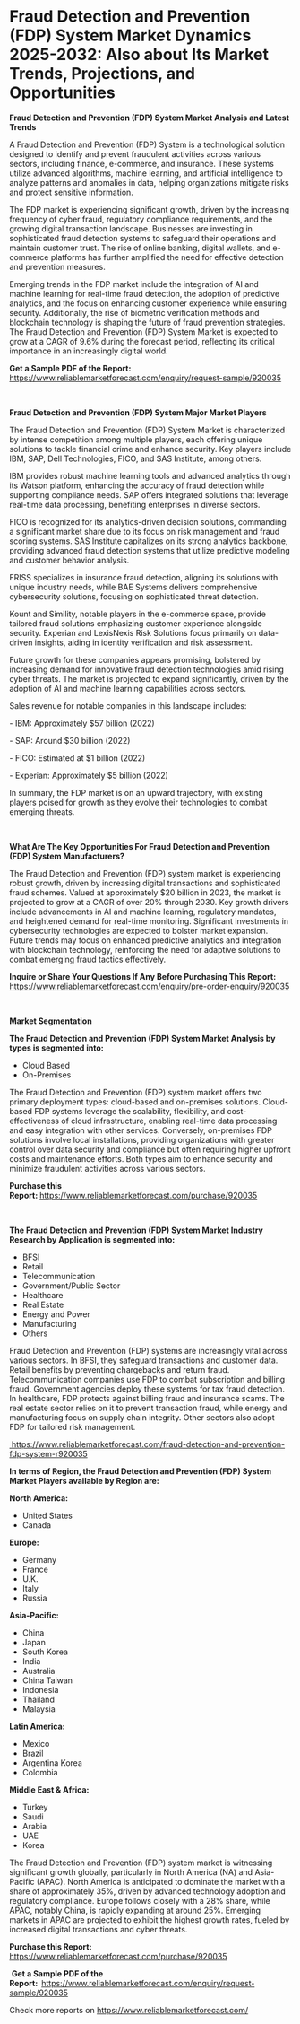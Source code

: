 <p><h1>Fraud Detection and Prevention (FDP) System Market Dynamics 2025-2032: Also about Its Market Trends, Projections, and Opportunities</h1></p><p><strong>Fraud Detection and Prevention (FDP) System Market Analysis and Latest Trends</strong></p>
<p><p>A Fraud Detection and Prevention (FDP) System is a technological solution designed to identify and prevent fraudulent activities across various sectors, including finance, e-commerce, and insurance. These systems utilize advanced algorithms, machine learning, and artificial intelligence to analyze patterns and anomalies in data, helping organizations mitigate risks and protect sensitive information.</p><p>The FDP market is experiencing significant growth, driven by the increasing frequency of cyber fraud, regulatory compliance requirements, and the growing digital transaction landscape. Businesses are investing in sophisticated fraud detection systems to safeguard their operations and maintain customer trust. The rise of online banking, digital wallets, and e-commerce platforms has further amplified the need for effective detection and prevention measures.</p><p>Emerging trends in the FDP market include the integration of AI and machine learning for real-time fraud detection, the adoption of predictive analytics, and the focus on enhancing customer experience while ensuring security. Additionally, the rise of biometric verification methods and blockchain technology is shaping the future of fraud prevention strategies. The Fraud Detection and Prevention (FDP) System Market is expected to grow at a CAGR of 9.6% during the forecast period, reflecting its critical importance in an increasingly digital world.</p></p>
<p><strong>Get a Sample PDF of the Report:&nbsp;</strong> <a href="https://www.reliablemarketforecast.com/enquiry/request-sample/920035?utm_campaign=3357&utm_medium=2&utm_source=Github&utm_content=ia&utm_term=11032025&utm_id=fraud-detection-and-prevention-fdp-system">https://www.reliablemarketforecast.com/enquiry/request-sample/920035</a></p>
<p>&nbsp;</p>
<p><strong>Fraud Detection and Prevention (FDP) System Major Market Players</strong></p>
<p><p>The Fraud Detection and Prevention (FDP) System Market is characterized by intense competition among multiple players, each offering unique solutions to tackle financial crime and enhance security. Key players include IBM, SAP, Dell Technologies, FICO, and SAS Institute, among others. </p><p>IBM provides robust machine learning tools and advanced analytics through its Watson platform, enhancing the accuracy of fraud detection while supporting compliance needs. SAP offers integrated solutions that leverage real-time data processing, benefiting enterprises in diverse sectors.</p><p>FICO is recognized for its analytics-driven decision solutions, commanding a significant market share due to its focus on risk management and fraud scoring systems. SAS Institute capitalizes on its strong analytics backbone, providing advanced fraud detection systems that utilize predictive modeling and customer behavior analysis.</p><p>FRISS specializes in insurance fraud detection, aligning its solutions with unique industry needs, while BAE Systems delivers comprehensive cybersecurity solutions, focusing on sophisticated threat detection.</p><p>Kount and Simility, notable players in the e-commerce space, provide tailored fraud solutions emphasizing customer experience alongside security. Experian and LexisNexis Risk Solutions focus primarily on data-driven insights, aiding in identity verification and risk assessment.</p><p>Future growth for these companies appears promising, bolstered by increasing demand for innovative fraud detection technologies amid rising cyber threats. The market is projected to expand significantly, driven by the adoption of AI and machine learning capabilities across sectors.</p><p>Sales revenue for notable companies in this landscape includes:</p><p>- IBM: Approximately $57 billion (2022)</p><p>- SAP: Around $30 billion (2022)</p><p>- FICO: Estimated at $1 billion (2022)</p><p>- Experian: Approximately $5 billion (2022)</p><p>In summary, the FDP market is on an upward trajectory, with existing players poised for growth as they evolve their technologies to combat emerging threats.</p></p>
<p>&nbsp;</p>
<p><strong>What Are The Key Opportunities For Fraud Detection and Prevention (FDP) System Manufacturers?</strong></p>
<p><p>The Fraud Detection and Prevention (FDP) system market is experiencing robust growth, driven by increasing digital transactions and sophisticated fraud schemes. Valued at approximately $20 billion in 2023, the market is projected to grow at a CAGR of over 20% through 2030. Key growth drivers include advancements in AI and machine learning, regulatory mandates, and heightened demand for real-time monitoring. Significant investments in cybersecurity technologies are expected to bolster market expansion. Future trends may focus on enhanced predictive analytics and integration with blockchain technology, reinforcing the need for adaptive solutions to combat emerging fraud tactics effectively.</p></p>
<p><strong>Inquire or Share Your Questions If Any Before Purchasing This Report:</strong> <a href="https://www.reliablemarketforecast.com/enquiry/pre-order-enquiry/920035?utm_campaign=3357&utm_medium=2&utm_source=Github&utm_content=ia&utm_term=11032025&utm_id=fraud-detection-and-prevention-fdp-system">https://www.reliablemarketforecast.com/enquiry/pre-order-enquiry/920035</a></p>
<p>&nbsp;</p>
<p><strong>Market Segmentation</strong></p>
<p><strong>The Fraud Detection and Prevention (FDP) System Market Analysis by types is segmented into:</strong></p>
<p><ul><li>Cloud Based</li><li>On-Premises</li></ul></p>
<p><p>The Fraud Detection and Prevention (FDP) system market offers two primary deployment types: cloud-based and on-premises solutions. Cloud-based FDP systems leverage the scalability, flexibility, and cost-effectiveness of cloud infrastructure, enabling real-time data processing and easy integration with other services. Conversely, on-premises FDP solutions involve local installations, providing organizations with greater control over data security and compliance but often requiring higher upfront costs and maintenance efforts. Both types aim to enhance security and minimize fraudulent activities across various sectors.</p></p>
<p><strong>Purchase this Report:&nbsp;</strong><a href="https://www.reliablemarketforecast.com/purchase/920035?utm_campaign=3357&utm_medium=2&utm_source=Github&utm_content=ia&utm_term=11032025&utm_id=fraud-detection-and-prevention-fdp-system">https://www.reliablemarketforecast.com/purchase/920035</a></p>
<p>&nbsp;</p>
<p><strong>The Fraud Detection and Prevention (FDP) System Market Industry Research by Application is segmented into:</strong></p>
<p><ul><li>BFSI</li><li>Retail</li><li>Telecommunication</li><li>Government/Public Sector</li><li>Healthcare</li><li>Real Estate</li><li>Energy and Power</li><li>Manufacturing</li><li>Others</li></ul></p>
<p><p>Fraud Detection and Prevention (FDP) systems are increasingly vital across various sectors. In BFSI, they safeguard transactions and customer data. Retail benefits by preventing chargebacks and return fraud. Telecommunication companies use FDP to combat subscription and billing fraud. Government agencies deploy these systems for tax fraud detection. In healthcare, FDP protects against billing fraud and insurance scams. The real estate sector relies on it to prevent transaction fraud, while energy and manufacturing focus on supply chain integrity. Other sectors also adopt FDP for tailored risk management.</p></p>
<p><a href="https://www.reliablemarketforecast.com/fraud-detection-and-prevention-fdp-system-r920035?utm_campaign=3357&utm_medium=2&utm_source=Github&utm_content=ia&utm_term=11032025&utm_id=fraud-detection-and-prevention-fdp-system">&nbsp;https://www.reliablemarketforecast.com/fraud-detection-and-prevention-fdp-system-r920035</a></p>
<p><strong>In terms of Region, the Fraud Detection and Prevention (FDP) System Market Players available by Region are:</strong></p>
<p>
    <p> <strong> North America: </strong>
        <ul>
            <li>United States</li>
            <li>Canada</li>
        </ul>
        </p> 
    <p> <strong> Europe: </strong>
        <ul>
            <li>Germany</li>
            <li>France</li>
            <li>U.K.</li>
            <li>Italy</li>
            <li>Russia</li>
        </ul>
        </p> 
    <p> <strong> Asia-Pacific: </strong>
        <ul>
            <li>China</li>
            <li>Japan</li>
            <li>South Korea</li>
            <li>India</li>
            <li>Australia</li>
            <li>China Taiwan</li>
            <li>Indonesia</li>
            <li>Thailand</li>
            <li>Malaysia</li>
        </ul>
        </p> 
    <p> <strong> Latin America: </strong>
        <ul>
            <li>Mexico</li>
            <li>Brazil</li>
            <li>Argentina Korea</li>
            <li>Colombia</li>
        </ul>
        </p> 
    <p> <strong> Middle East & Africa: </strong>
        <ul>
            <li>Turkey</li>
            <li>Saudi</li>
            <li>Arabia</li>
            <li>UAE</li>
            <li>Korea</li>
        </ul>
    </p>
    </p>
<p><p>The Fraud Detection and Prevention (FDP) system market is witnessing significant growth globally, particularly in North America (NA) and Asia-Pacific (APAC). North America is anticipated to dominate the market with a share of approximately 35%, driven by advanced technology adoption and regulatory compliance. Europe follows closely with a 28% share, while APAC, notably China, is rapidly expanding at around 25%. Emerging markets in APAC are projected to exhibit the highest growth rates, fueled by increased digital transactions and cyber threats.</p></p>
<p><strong>Purchase this Report: </strong><a href="https://www.reliablemarketforecast.com/purchase/920035?utm_campaign=3357&utm_medium=2&utm_source=Github&utm_content=ia&utm_term=11032025&utm_id=fraud-detection-and-prevention-fdp-system">https://www.reliablemarketforecast.com/purchase/920035</a></p>
<p>&nbsp;<strong>Get a Sample PDF of the Report:&nbsp;&nbsp;</strong><a href="https://www.reliablemarketforecast.com/enquiry/request-sample/920035?utm_campaign=3357&utm_medium=2&utm_source=Github&utm_content=ia&utm_term=11032025&utm_id=fraud-detection-and-prevention-fdp-system">https://www.reliablemarketforecast.com/enquiry/request-sample/920035</a></p>
<p><strong></strong></p>
<p>Check more reports on <a href="https://www.reliablemarketforecast.com/?utm_campaign=3357&utm_medium=2&utm_source=Github&utm_content=ia&utm_term=11032025&utm_id=fraud-detection-and-prevention-fdp-system">https://www.reliablemarketforecast.com/</a></p>